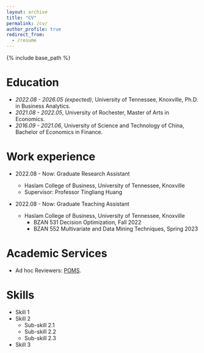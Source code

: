 ```yaml
---
layout: archive
title: "CV"
permalink: /cv/
author_profile: true
redirect_from:
  - /resume
---
```


{% include base_path %}

Education
======
* *2022.08 - 2026.05 (expected)*, University of Tennessee, Knoxville, Ph.D. in Business Analytics.
* *2021.08 - 2022.05*, University of Rochester, Master of Arts in Economics. 
* *2016.09 - 2021.06*, University of Science and Technology of China, Bachelor of Economics in Finance. 

Work experience
======
* 2022.08 - Now: Graduate Research Assistant
  * Haslam College of Business, University of Tennessee, Knoxville
  * Supervisor: Professor Tingliang Huang

* 2022.08 - Now: Graduate Teaching Assistant
  * Haslam College of Business, University of Tennessee, Knoxville
    * BZAN 531 Decision Optimization, Fall 2022
    * BZAN 552 Multivariate and Data Mining Techniques, Spring 2023
  


<!-- Publications
======
  <ul>{% for post in site.publications %}
    {% include archive-single-cv.html %}
  {% endfor %}</ul> -->
  
<!-- Talks
======
  <ul>{% for post in site.talks %}
    {% include archive-single-talk-cv.html %}
  {% endfor %}</ul> -->
  
<!-- Teaching
======
  <ul>{% for post in site.teaching %}
    {% include archive-single-cv.html %}
  {% endfor %}</ul> -->
  
Academic Services
======
* Ad hoc Reviewers: [POMS](https://www.poms.org/journal).


Skills
======
* Skill 1
* Skill 2
  * Sub-skill 2.1
  * Sub-skill 2.2
  * Sub-skill 2.3
* Skill 3